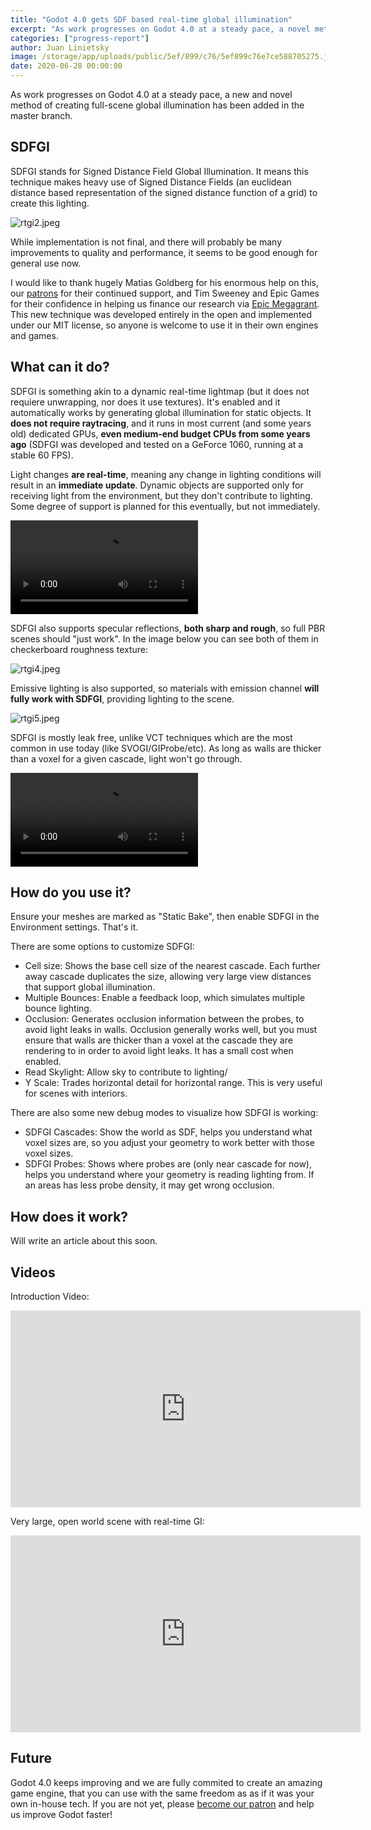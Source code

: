 ```yaml
---
title: "Godot 4.0 gets SDF based real-time global illumination"
excerpt: "As work progresses on Godot 4.0 at a steady pace, a novel method of creating full-scene global illumination has been added in the master branch."
categories: ["progress-report"]
author: Juan Linietsky
image: /storage/app/uploads/public/5ef/899/c76/5ef899c76e7ce588705275.jpeg
date: 2020-06-28 00:00:00
---
```


As work progresses on Godot 4.0 at a steady pace, a new and novel method of creating full-scene global illumination has been added in the master branch.

## SDFGI

SDFGI stands for Signed Distance Field Global Illumination. It means this technique makes heavy use of Signed Distance Fields (an euclidean distance based representation of the signed distance function of a grid) to create this lighting.


![rtgi2.jpeg](/storage/app/uploads/public/5ef/897/537/5ef897537bd2e627064094.jpeg)

While implementation is not final, and there will probably be many improvements to quality and performance, it seems to be good enough for general use now.

I would like to thank hugely Matias Goldberg for his enormous help on this, our [patrons](https://www.patreon.com/godotengine) for their continued support, and Tim Sweeney and Epic Games for their confidence in helping us finance our research via [Epic Megagrant](/article/godot-engine-was-awarded-epic-megagrant). This new technique was developed entirely in the open and implemented under our MIT license, so anyone is welcome to use it in their own engines and games.

## What can it do?

SDFGI is something akin to a dynamic real-time lightmap (but it does not requiere unwrapping, nor does it use textures). It's enabled and it automatically works by generating global illumination for static objects. It **does not require raytracing**, and it runs in most current (and some years old) dedicated GPUs, **even medium-end budget CPUs from some years ago** (SDFGI was developed and tested on a GeForce 1060, running at a stable 60 FPS).

Light changes **are real-time**, meaning any change in lighting conditions will result in an **immediate update**. Dynamic objects are supported only for receiving light from the environment, but they don't contribute to lighting. Some degree of support is planned for this eventually, but not immediately.

<video controls>
<source src="/storage/app/media/4.0/realtime_light.mp4" type="video/mp4">
</video>

SDFGI also supports specular reflections, **both sharp and rough**, so full PBR scenes should "just work". In the image below you can see both of them in checkerboard roughness texture:

![rtgi4.jpeg](/storage/app/uploads/public/5ef/897/88d/5ef89788d937a898536731.jpeg)

Emissive lighting is also supported, so materials with emission channel **will fully work with SDFGI**, providing lighting to the scene.

![rtgi5.jpeg](/storage/app/uploads/public/5ef/897/ea2/5ef897ea2c026417781991.jpeg)

SDFGI is mostly leak free, unlike VCT techniques which are the most common in use today (like SVOGI/GIProbe/etc). As long as walls are thicker than a voxel for a given cascade, light won't go through.

<video controls>
<source src="/storage/app/media/4.0/leak_free_gi.mp4" type="video/mp4">
</video>


## How do you use it?

Ensure your meshes are marked as "Static Bake", then enable SDFGI in the Environment settings. That's it.

There are some options to customize SDFGI:

* Cell size: Shows the base cell size of the nearest cascade. Each further away cascade duplicates the size, allowing very large view distances that support global illumination.
* Multiple Bounces: Enable a feedback loop, which simulates multiple bounce lighting.
* Occlusion: Generates occlusion information between the probes, to avoid light leaks in walls. Occlusion generally works well, but you must ensure that walls are thicker than a voxel at the cascade they are rendering to in order to avoid light leaks. It has a small cost when enabled.
* Read Skylight: Allow sky to contribute to lighting/
* Y Scale: Trades horizontal detail for horizontal range. This is very useful for scenes with interiors.

There are also some new debug modes to visualize how SDFGI is working:

* SDFGI Cascades: Show the world as SDF, helps you understand what voxel sizes are, so you adjust your geometry to work better with those voxel sizes.
* SDFGI Probes: Shows where probes are (only near cascade for now), helps you understand where your geometry is reading lighting from. If an areas has less probe density, it may get wrong occlusion.

## How does it work?

Will write an article about this soon.

## Videos

Introduction Video:

<iframe width="560" height="315" src="https://www.youtube.com/embed/ztkBRFocHww" frameborder="0" allow="accelerometer; autoplay; encrypted-media; gyroscope; picture-in-picture" allowfullscreen></iframe>

Very large, open world scene with real-time GI:

<iframe width="560" height="315" src="https://www.youtube.com/embed/1I5qEjlj3lQ" frameborder="0" allow="accelerometer; autoplay; encrypted-media; gyroscope; picture-in-picture" allowfullscreen></iframe>

## Future

Godot 4.0 keeps improving and we are fully commited to create an amazing game engine, that you can use with the same freedom as as if it was your own in-house tech. If you are not yet, please [become our patron](https://www.patreon.com/godotengine) and help us improve Godot faster!